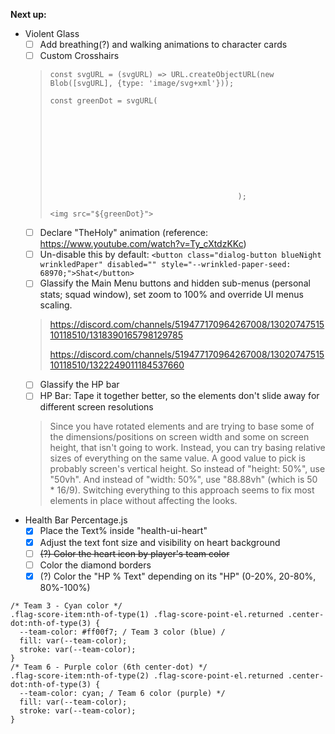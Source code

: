 **Next up:**
- Violent Glass
    - [ ] Add breathing(?) and walking animations to character cards
    - [ ] Custom Crosshairs
    > `const svgURL = (svgURL) => URL.createObjectURL(new Blob([svgURL], {type: 'image/svg+xml'}));`
    > 
    > `const greenDot = svgURL(`<svg xmlns="https://www."></svg>`);`
    > 
    > `<img src="${greenDot}">`
    - [ ] Declare "TheHoly" animation (reference: <https://www.youtube.com/watch?v=Ty_cXtdzKKc>)
    - [ ] Un-disable this by default: `<button class="dialog-button blueNight wrinkledPaper" disabled="" style="--wrinkled-paper-seed: 68970;">Shat</button>`
    - [ ] Glassify the Main Menu buttons and hidden sub-menus (personal stats; squad window), set zoom to  100% and override UI menus scaling.
    > https://discord.com/channels/519477170964267008/1302074751510118510/1318390165798129785
    > 
    > https://discord.com/channels/519477170964267008/1302074751510118510/1322249011184537660
    - [ ] Glassify the HP bar
    - [ ] HP Bar: Tape it together better, so the elements don't slide away for different screen resolutions
    > Since you have rotated elements and are trying to base some of the dimensions/positions on screen width and some on screen height, that isn't going to work. Instead, you can try basing relative sizes of everything on the same value. A good value to pick is probably screen's vertical height. So instead of "height: 50%", use "50vh". And instead of "width: 50%", use "88.88vh" (which is 50 * 16/9). Switching everything to this approach seems to fix most elements in place without affecting the looks.
- Health Bar Percentage.js
    - [x] Place the Text% inside "health-ui-heart"
    - [x] Adjust the text font size and visibility on heart background
    - [ ] ~~(?) Color the heart icon by player's team color~~
    - [ ] Color the diamond borders
    - [x] (?) Color the "HP % Text" depending on its "HP" (0-20%, 20-80%, 80%-100%)
```
/* Team 3 - Cyan color */
.flag-score-item:nth-of-type(1) .flag-score-point-el.returned .center-dot:nth-of-type(3) {
  --team-color: #ff00f7; / Team 3 color (blue) /
  fill: var(--team-color);
  stroke: var(--team-color);
}
/* Team 6 - Purple color (6th center-dot) */
.flag-score-item:nth-of-type(2) .flag-score-point-el.returned .center-dot:nth-of-type(3) {
  --team-color: cyan; / Team 6 color (purple) */
  fill: var(--team-color);
  stroke: var(--team-color);
}
```
